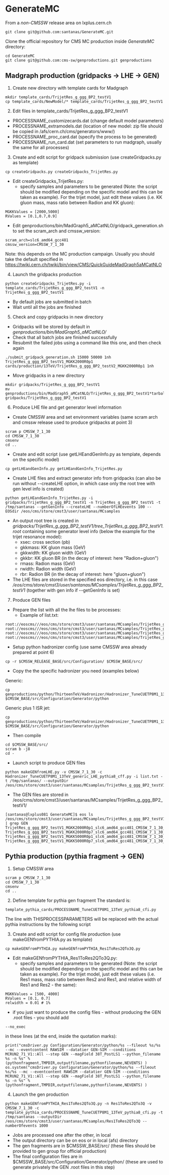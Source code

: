 # GenerateMC

From a *non-CMSSW* release area on lxplus.cern.ch
```
git clone git@github.com:santanas/GenerateMC.git
```

Clone the official repository for CMS MC production inside *GenerateMC* directory:
```
cd GenerateMC
git clone git@github.com:cms-sw/genproductions.git genproductions
```

## Madgraph production (gridpacks -> LHE -> GEN)

1) Create new directory with template cards for Madgraph
```
mkdir template_cards/TrijetRes_g_ggg_BP2_testV1
cp template_cards/NewModel/* template_cards/TrijetRes_g_ggg_BP2_testV1
```

2) Edit files in template_cards/TrijetRes_g_ggg_BP2_testV1
* PROCESSNAME_customizecards.dat (change default model parameters)
* PROCESSNAME_extramodels.dat (location of new model: zip file should be copied in /afs/cern.ch/cms/generators/www/)
* PROCESSNAME_proc_card.dat (specify the process to be generated)
* PROCESSNAME_run_card.dat (set parameters to run madgraph, usually the same for all processes)

3) Create and edit script for gridpack submission (use createGridpacks.py as template)
```
cp createGridpacks.py createGridpacks_TrijetRes.py
```
* Edit createGridpacks_TrijetRes.py: 
  * specify samples and parameters to be generated (Note: the script should be modified depending on the specific model and this can be taken as example). For the trijet model, just edit these values (i.e. KK gluon mass, mass ratio between Radion and KK gluon):
```
MGKKValues = [2000,5000]
RValues = [0.1,0.7,0.9]
```
* Edit genproductions/bin/MadGraph5_aMCatNLO/gridpack_generation.sh to set the scram_arch and cmssw_version:
```
scram_arch=slc6_amd64_gcc481
cmssw_version=CMSSW_7_1_30
```
Note: this depends on the MC production campaign. Usually you should take the default specified in https://twiki.cern.ch/twiki/bin/view/CMS/QuickGuideMadGraph5aMCatNLO

4) Launch the gridpacks production
```
python createGridpacks_TrijetRes.py -i template_cards/TrijetRes_g_ggg_BP2_testV1 -n TrijetRes_g_ggg_BP2_testV1
```
* By default jobs are submitted in batch 
* Wait until all the jobs are finished

5) Check and copy gridpacks in new directory
* Gridpacks will be stored by default in *genproductions/bin/MadGraph5_aMCatNLO/*
* Check that all batch jobs are finished successfully 
* Resubmit the failed jobs using a command like this one, and then check again
```
./submit_gridpack_generation.sh 15000 50000 1nh TrijetRes_g_ggg_BP2_testV1_MGKK2000R0p1 cards/production/13TeV/TrijetRes_g_ggg_BP2_testV2_MGKK2000R0p1 1nh
```
* Move gridpacks in a new directory
```
mkdir gridpacks/TrijetRes_g_ggg_BP2_testV1
mv genproductions/bin/MadGraph5_aMCatNLO/TrijetRes_g_ggg_BP2_testV1*tarball.tar.xz gridpacks/TrijetRes_g_ggg_BP2_testV1
```

6) Produce LHE file and get generator level information
* Create CMSSW area and set environment variables (same scram arch and cmssw release used to produce gridpacks at point 3)
```
scram p CMSSW_7_1_30
cd CMSSW_7_1_30
cmsenv
cd ..
```
* Create and edit script (use getLHEandGenInfo.py as template, depends on the specific model)
```
cp getLHEandGenInfo.py getLHEandGenInfo_TrijetRes.py
```
* Create LHE files and extract generator info from gridpacks (can also be run without  --createLHE option, in which case only the root tree with gen level info is created)
```
python getLHEandGenInfo_TrijetRes.py -i gridpacks/TrijetRes_g_ggg_BP2_testV1 -n TrijetRes_g_ggg_BP2_testV1 -t /tmp/santanas --getGenInfo --createLHE --numberOfLHEevents 100 --EOSdir /eos/cms/store/cmst3/user/santanas/MCsamples
```
* An output root tree is created in *gridpacks/TrijetRes_g_ggg_BP2_testV1/tree_TrijetRes_g_ggg_BP2_testV1.root* containing some generator level info (below the example for the trijet resonance model):
   * xsec: cross section (pb)
   * gkkmass: KK gluon mass (GeV)
   * gkkwidth: KK gluon width (GeV)
   * gkkbr: KK gluon BR (in the decay of interest: here "Radion+gluon")
   * rmass: Radion mass (GeV)
   * rwidth: Radion width (GeV)
   * rbr: Radion BR (in the decay of interest: here "gluon+gluon")
* The LHE files are stored in the specified eos directory, i.e. in this case */eos/cms/store/cmst3/user/santanas/MCsamples/TrijetRes_g_ggg_BP2_testV1* (together with gen info if --getGenInfo is set)

7) Produce GEN files
* Prepare the list with all the lhe files to be processes:
  * Example of list.txt:
```
root://eoscms///eos/cms/store/cmst3/user/santanas/MCsamples/TrijetRes_g_ggg_BP2_testV1/TrijetRes_g_ggg_BP2_testV1_MGKK2000R0p1_slc6_amd64_gcc481_CMSSW_7_1_30.lhe
root://eoscms///eos/cms/store/cmst3/user/santanas/MCsamples/TrijetRes_g_ggg_BP2_testV1/TrijetRes_g_ggg_BP2_testV1_MGKK2000R0p7_slc6_amd64_gcc481_CMSSW_7_1_30.lhe
root://eoscms///eos/cms/store/cmst3/user/santanas/MCsamples/TrijetRes_g_ggg_BP2_testV1/TrijetRes_g_ggg_BP2_testV1_MGKK5000R0p1_slc6_amd64_gcc481_CMSSW_7_1_30.lhe
root://eoscms///eos/cms/store/cmst3/user/santanas/MCsamples/TrijetRes_g_ggg_BP2_testV1/TrijetRes_g_ggg_BP2_testV1_MGKK5000R0p7_slc6_amd64_gcc481_CMSSW_7_1_30.lhe
```
* Setup python hadronizer config (use same CMSSW area already prepared at point 6)
```
cp -r $CMSSW_RELEASE_BASE/src/Configuration/ $CMSSW_BASE/src/
```
* Copy the the specific hadronizer you need (examples below)

Generic: 
```
cp genproductions/python/ThirteenTeV/Hadronizer/Hadronizer_TuneCUETP8M1_13TeV_generic_LHE_pythia8_cff.py $CMSSW_BASE/src/Configuration/Generator/python
```
Generic plus 1 ISR jet:
```
cp genproductions/python/ThirteenTeV/Hadronizer/Hadronizer_TuneCUETP8M1_13TeV_MLM_5f_max1j_LHE_pythia8_cff.py $CMSSW_BASE/src/Configuration/Generator/python
```
* Then compile
```
cd $CMSSW_BASE/src/
scram b -j8
cd -
```

* Launch script to produce GEN files
```
python makeGENfromLHE.py -v CMSSW_7_1_30 -c Hadronizer_TuneCUETP8M1_13TeV_generic_LHE_pythia8_cff.py -i list.txt -t /tmp/santanas/ --outputDir /eos/cms/store/cmst3/user/santanas/MCsamples/TrijetRes_g_ggg_BP2_testV1/
```
* The GEN files are stored in /eos/cms/store/cmst3/user/santanas/MCsamples/TrijetRes_g_ggg_BP2_testV1/
```
[santanas@lxplus081 GenerateMC]$ eos ls /eos/cms/store/cmst3/user/santanas/MCsamples/TrijetRes_g_ggg_BP2_testV1/ | grep GEN
TrijetRes_g_ggg_BP2_testV1_MGKK2000R0p1_slc6_amd64_gcc481_CMSSW_7_1_30_GEN.root
TrijetRes_g_ggg_BP2_testV1_MGKK2000R0p7_slc6_amd64_gcc481_CMSSW_7_1_30_GEN.root
TrijetRes_g_ggg_BP2_testV1_MGKK5000R0p1_slc6_amd64_gcc481_CMSSW_7_1_30_GEN.root
TrijetRes_g_ggg_BP2_testV1_MGKK5000R0p7_slc6_amd64_gcc481_CMSSW_7_1_30_GEN.root
```

## Pythia production (pythia fragment -> GEN)

1) Setup CMSSW area
```
scram p CMSSW_7_1_30
cd CMSSW_7_1_30
cmsenv
cd ..
```

2) Define template for pythia gen fragment
The standard is: 
```
template_pythia_cards/PROCESSNAME_TuneCUETP8M1_13TeV_pythia8_cfi.py
```
The line with THISPROCESSPARAMETERS will be replaced with the actual pythia instructions by the following script

3) Create and edit script for config file production (use makeGENfromPYTHIA.py as template)
```
cp makeGENfromPYTHIA.py makeGENfromPYTHIA_Res1ToRes2QTo3Q.py
```
* Edit makeGENfromPYTHIA_Res1ToRes2QTo3Q.py: 
  * specify samples and parameters to be generated (Note: the script should be modified depending on the specific model and this can be taken as example). For the trijet model, just edit these values (i.e. Res1 mass, mass ratio between Res2 and Res1, and relative width of Res1 and Res2 - the same):
```
MGKKValues = [500, 4000]
RValues = [0.1, 0.7]
relwidth = 0.01 # 1%
```
  * if you just want to produce the config files - without producing the GEN .root files - you should add 
```
--no_exec
```
in these lines (at the end, inside the quotation marks):
```
print("cmsDriver.py Configuration/Generator/python/%s --fileout %s/%s --mc --eventcontent RAWSIM --datatier GEN-SIM --conditions MCRUN2_71_V1::All --step GEN --magField 38T_PostLS1 --python_filename %s -n %s" % (pythonfragment,TMPDIR,outputfilename,pythonfilename,NEVENTS) )
os.system("cmsDriver.py Configuration/Generator/python/%s --fileout %s/%s --mc --eventcontent RAWSIM --datatier GEN-SIM --conditions MCRUN2_71_V1::All --step GEN --magField 38T_PostLS1 --python_filename %s -n %s" % (pythonfragment,TMPDIR,outputfilename,pythonfilename,NEVENTS) )
```

4) Launch the gen production
```
python makeGENfromPYTHIA_Res1ToRes2QTo3Q.py -n Res1ToRes2QTo3Q -v CMSSW_7_1_30 -c template_pythia_cards/PROCESSNAME_TuneCUETP8M1_13TeV_pythia8_cfi.py -t /tmp/santanas --outputDir /eos/cms/store/cmst3/user/santanas/MCsamples/Res1ToRes2QTo3Q --numberOfevents 1000
```
* Jobs are processed one after the other, in local
* The output directory can be on eos or in local (afs) directory
* The gen fragments are in $CMSSW_BASE/src/ (these files should be provided to gen group for official production)
* The final configuration files are in $CMSSW_BASE/src/Configuration/Generator/python/ (these are used to generate privately the GEN .root files in this step)

